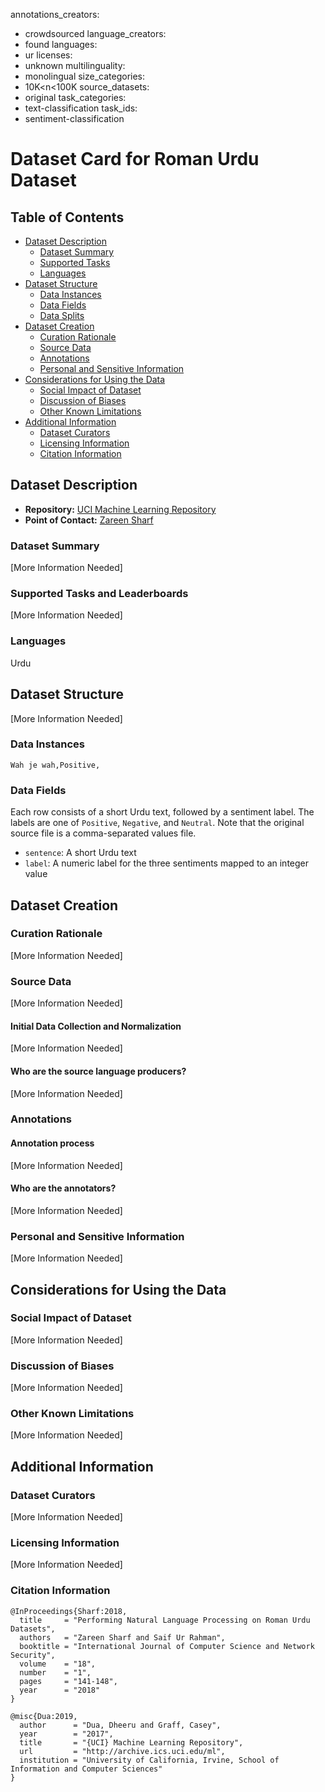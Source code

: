 annotations_creators:

- crowdsourced
  language_creators:
- found
  languages:
- ur
  licenses:
- unknown
  multilinguality:
- monolingual
  size_categories:
- 10K<n<100K
  source_datasets:
- original
  task_categories:
- text-classification
  task_ids:
- sentiment-classification

# Dataset Card for Roman Urdu Dataset

## Table of Contents

- [Dataset Description](#dataset-description)
  - [Dataset Summary](#dataset-summary)
  - [Supported Tasks](#supported-tasks-and-leaderboards)
  - [Languages](#languages)
- [Dataset Structure](#dataset-structure)
  - [Data Instances](#data-instances)
  - [Data Fields](#data-instances)
  - [Data Splits](#data-instances)
- [Dataset Creation](#dataset-creation)
  - [Curation Rationale](#curation-rationale)
  - [Source Data](#source-data)
  - [Annotations](#annotations)
  - [Personal and Sensitive Information](#personal-and-sensitive-information)
- [Considerations for Using the Data](#considerations-for-using-the-data)
  - [Social Impact of Dataset](#social-impact-of-dataset)
  - [Discussion of Biases](#discussion-of-biases)
  - [Other Known Limitations](#other-known-limitations)
- [Additional Information](#additional-information)
  - [Dataset Curators](#dataset-curators)
  - [Licensing Information](#licensing-information)
  - [Citation Information](#citation-information)

## Dataset Description

- **Repository:** [UCI Machine Learning Repository](https://archive.ics.uci.edu/ml/datasets/Roman+Urdu+Data+Set)
- **Point of Contact:** [Zareen Sharf](mailto:zareensharf76@gmail.com)

### Dataset Summary

[More Information Needed]

### Supported Tasks and Leaderboards

[More Information Needed]

### Languages

Urdu

## Dataset Structure

[More Information Needed]

### Data Instances

```
Wah je wah,Positive,
```

### Data Fields

Each row consists of a short Urdu text, followed by a sentiment label. The labels are one of `Positive`, `Negative`, and `Neutral`. Note that the original source file is a comma-separated values file.

* `sentence`: A short Urdu text
* `label`: A numeric label for the three sentiments mapped to an integer value

## Dataset Creation

### Curation Rationale

[More Information Needed]

### Source Data

[More Information Needed]

#### Initial Data Collection and Normalization

[More Information Needed]

#### Who are the source language producers?

[More Information Needed]

### Annotations

#### Annotation process

[More Information Needed]

#### Who are the annotators?

[More Information Needed]

### Personal and Sensitive Information

[More Information Needed]

## Considerations for Using the Data

### Social Impact of Dataset

[More Information Needed]

### Discussion of Biases

[More Information Needed]

### Other Known Limitations

[More Information Needed]

## Additional Information

### Dataset Curators

[More Information Needed]

### Licensing Information

[More Information Needed]

### Citation Information

```
@InProceedings{Sharf:2018,
  title     = "Performing Natural Language Processing on Roman Urdu Datasets",
  authors   = "Zareen Sharf and Saif Ur Rahman",
  booktitle = "International Journal of Computer Science and Network Security",
  volume    = "18",
  number    = "1",
  pages     = "141-148",
  year      = "2018"
}

@misc{Dua:2019,
  author      = "Dua, Dheeru and Graff, Casey",
  year        = "2017",
  title       = "{UCI} Machine Learning Repository",
  url         = "http://archive.ics.uci.edu/ml",
  institution = "University of California, Irvine, School of Information and Computer Sciences"
}
```
